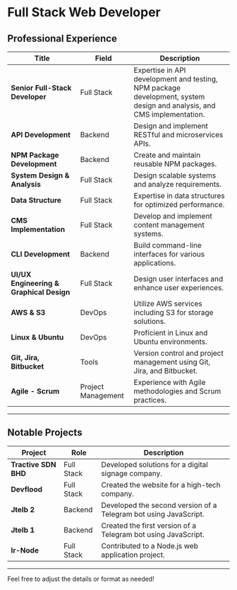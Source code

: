 # Full Stack Web Developer

## Professional Experience

| **Title**            | **Field**    | **Description**                                              |
|----------------------|--------------|--------------------------------------------------------------|
| **Senior Full-Stack Developer** | Full Stack   | Expertise in API development and testing, NPM package development, system design and analysis, and CMS implementation. |
| **API Development**  | Backend      | Design and implement RESTful and microservices APIs.         |
| **NPM Package Development** | Backend      | Create and maintain reusable NPM packages.                   |
| **System Design & Analysis** | Full Stack   | Design scalable systems and analyze requirements.            |
| **Data Structure**   | Full Stack   | Expertise in data structures for optimized performance.      |
| **CMS Implementation** | Full Stack   | Develop and implement content management systems.            |
| **CLI Development**  | Backend      | Build command-line interfaces for various applications.      |
| **UI/UX Engineering & Graphical Design** | Full Stack   | Design user interfaces and enhance user experiences.         |
| **AWS & S3**         | DevOps       | Utilize AWS services including S3 for storage solutions.    |
| **Linux & Ubuntu**   | DevOps       | Proficient in Linux and Ubuntu environments.                |
| **Git, Jira, Bitbucket** | Tools       | Version control and project management using Git, Jira, and Bitbucket. |
| **Agile - Scrum**    | Project Management | Experience with Agile methodologies and Scrum practices.  |

---

## Notable Projects

| **Project**       | **Role**     | **Description**                                        |
|-------------------|--------------|--------------------------------------------------------|
| **Tractive SDN BHD** | Full Stack   | Developed solutions for a digital signage company.    |
| **Devflood**      | Full Stack   | Created the website for a high-tech company.          |
| **Jtelb 2**       | Backend      | Developed the second version of a Telegram bot using JavaScript. |
| **Jtelb 1**       | Backend      | Created the first version of a Telegram bot using JavaScript. |
| **Ir-Node**       | Full Stack   | Contributed to a Node.js web application project.     |

---

Feel free to adjust the details or format as needed!
